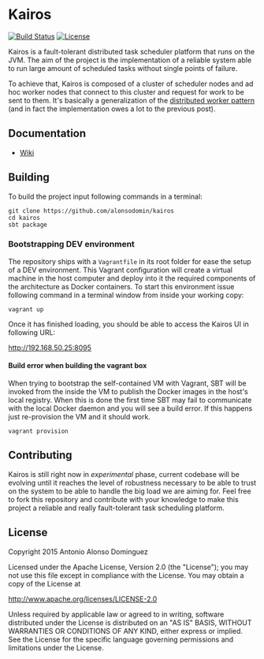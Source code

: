 # Kairos

[![Build Status](https://travis-ci.org/alonsodomin/kairos.svg)](https://travis-ci.org/alonsodomin/kairos)
[![License](http://img.shields.io/:license-Apache%202-red.svg)](http://www.apache.org/licenses/LICENSE-2.0.txt)

Kairos is a fault-tolerant distributed task scheduler platform that runs on the JVM. The aim of the project is
the implementation of a reliable system able to run large amount of scheduled tasks without single points of failure.

To achieve that, Kairos is composed of a cluster of scheduler nodes and ad hoc worker nodes that connect to this
cluster and request for work to be sent to them. It's basically a generalization of the [distributed worker
pattern](http://letitcrash.com/post/29044669086/balancing-workload-across-nodes-with-akka-2) (and in fact the
implementation owes a lot to the previous post).

## Documentation

 * [Wiki](https://github.com/alonsodomin/kairos/wiki/Introduction)

## Building

To build the project input following commands in a terminal:

```
git clone https://github.com/alonsodomin/kairos
cd kairos
sbt package
```

### Bootstrapping DEV environment

The repository ships with a `Vagrantfile` in its root folder for ease the setup of a DEV environment. This Vagrant configuration
will create a virtual machine in the host computer and deploy into it the required components of the architecture as
Docker containers. To start this environment issue following command in a terminal window from inside your working copy:

```
vagrant up
```

Once it has finished loading, you should be able to access the Kairos UI in following URL:

http://192.168.50.25:8095

#### Build error when building the vagrant box

When trying to bootstrap the self-contained VM with Vagrant, SBT will be invoked from the inside the VM to publish
the Docker images in the host's local registry. When this is done the first time SBT may fail to communicate with
the local Docker daemon and you will see a build error. If this happens just re-provision the VM and it should work.

```
vagrant provision
```

## Contributing

Kairos is still right now in _experimental_ phase, current codebase will be evolving until it reaches the level of
robustness necessary to be able to trust on the system to be able to handle the big load we are aiming for. Feel
free to fork this repository and contribute with your knowledge to make this project a reliable and really
fault-tolerant task scheduling platform.

## License

Copyright 2015 Antonio Alonso Dominguez

Licensed under the Apache License, Version 2.0 (the "License");
you may not use this file except in compliance with the License.
You may obtain a copy of the License at

http://www.apache.org/licenses/LICENSE-2.0

Unless required by applicable law or agreed to in writing, software
distributed under the License is distributed on an "AS IS" BASIS,
WITHOUT WARRANTIES OR CONDITIONS OF ANY KIND, either express or implied.
See the License for the specific language governing permissions and
limitations under the License.